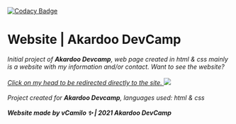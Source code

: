 
[![Codacy Badge](https://api.codacy.com/project/badge/Grade/374c5646248643f6b2f898206be17a56)](https://app.codacy.com/gh/vCamilx/website?utm_source=github.com&utm_medium=referral&utm_content=vCamilx/website&utm_campaign=Badge_Grade)

</a> <h1>Website | Akardoo DevCamp</h1>

<i>Initial project of <b>Akardoo Devcamp</b>, web page created in html & css mainly is a website with my information and/or contact.
Want to see the website?</i>
<br>
<br>
<a href="https://vcamilx.github.io/" target="_BLANK">
<i>Click on my head to be redirected directly to the site. </i>
<img src="https://minotar.net/helm/vCamilo/16.png"></img>
</a>
<br>
<br>
<i>Project created for <b>Akardoo Devcamp</b>, languages used: html & css</i>
<br>
<br>
<i><b>Website made by vCamilo ✨ | 2021 Akardoo DevCamp</b></i>
